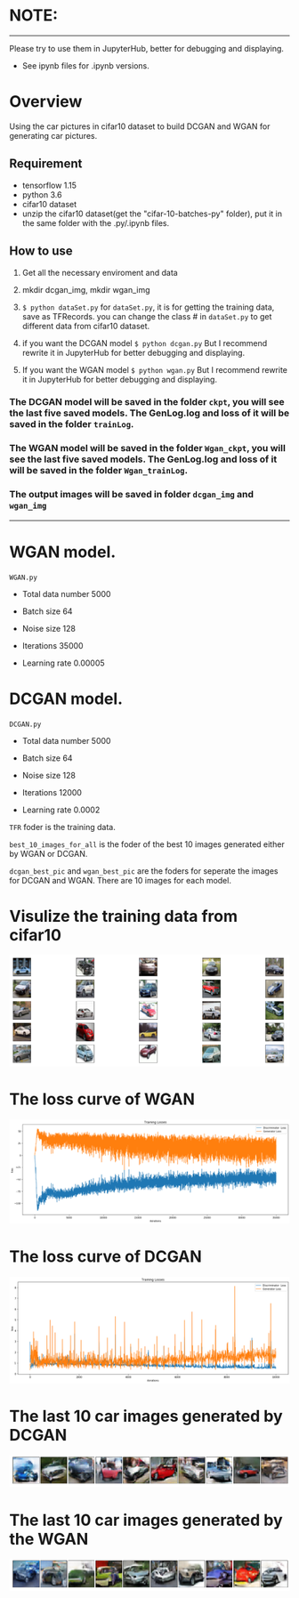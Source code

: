 # NOTE:
---
Please try to use them in JupyterHub, better for debugging and displaying.
* See ipynb files for .ipynb versions.

# Overview

Using the car pictures in cifar10 dataset to build DCGAN and WGAN for generating car pictures.

[//]: # (Image References)

[image1]: ./pictures/carcifardata.png

[image2]: ./pictures/loss_wgan.png

[image3]: ./pictures/loss_dcgan.png

[image4]: ./pictures/dcgan_last.png

[image5]: ./pictures/wgan_last.png

## Requirement

* tensorflow 1.15
* python 3.6 
* cifar10 dataset
* unzip the cifar10 dataset(get the "cifar-10-batches-py" folder), put it in the same folder with the .py/.ipynb files. 

## How to use

1. Get all the necessary enviroment and data
2. mkdir dcgan_img, mkdir wgan_img

3. `$ python dataSet.py`
for `dataSet.py`, it is for getting the training data, save as TFRecords.
you can change the class # in `dataSet.py` to get different data from cifar10 dataset.

4. if you want the DCGAN model
`$ python dcgan.py`
But I recommend rewrite it in JupyterHub for better debugging and displaying.

5. If you want the WGAN model
`$ python wgan.py`
But I recommend rewrite it in JupyterHub for better debugging and displaying.

### The DCGAN model will be saved in the folder `ckpt`, you will see the last five saved models. The GenLog.log and loss of it will be saved in the folder `trainLog`.

### The WGAN model will be saved in the folder `Wgan_ckpt`, you will see the last five saved models. The GenLog.log and loss of it will be saved in the folder `Wgan_trainLog`.

### The output images will be saved in folder `dcgan_img` and `wgan_img`

---
# WGAN model.

`WGAN.py`

* Total data number 	5000

* Batch size	64

* Noise size	128

* Iterations	35000

* Learning rate	0.00005



# DCGAN model.

`DCGAN.py`

* Total data number 	5000

* Batch size	64

* Noise size	128

* Iterations	12000

* Learning rate	0.0002

 `TFR` foder is the training data.

`best_10_images_for_all` is the foder of the best 10 images generated either by WGAN or DCGAN.

`dcgan_best_pic` and `wgan_best_pic` are the foders for seperate the images for DCGAN and WGAN. There are 10 images for each model.

# Visulize the training data from cifar10

![alt text][image1]

# The loss curve of WGAN

![alt text][image2]

# The loss curve of DCGAN 

![alt text][image3]

# The last 10 car images generated by DCGAN

![alt text][image4]

# The last 10 car images generated by the WGAN

![alt text][image5]

